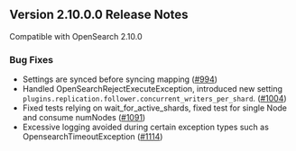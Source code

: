 ## Version 2.10.0.0 Release Notes

Compatible with OpenSearch 2.10.0


### Bug Fixes
* Settings are synced before syncing mapping ([#994](https://github.com/opensearch-project/cross-cluster-replication/pull/994))
* Handled OpenSearchRejectExecuteException, introduced new setting ```plugins.replication.follower.concurrent_writers_per_shard```. ([#1004](https://github.com/opensearch-project/cross-cluster-replication/pull/1004))
* Fixed tests relying on wait_for_active_shards, fixed test for single Node and consume numNodes ([#1091](https://github.com/opensearch-project/cross-cluster-replication/pull/1091))
* Excessive logging avoided during certain exception types such as OpensearchTimeoutException ([#1114](https://github.com/opensearch-project/cross-cluster-replication/pull/1114))
